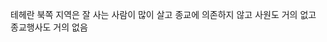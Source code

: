 <span style="font-family:AppleSDGothicNeo-Regular;">테헤란</span> <span style="font-family:AppleSDGothicNeo-Regular;">북쪽</span> <span style="font-family:AppleSDGothicNeo-Regular;">지역은</span> <span style="font-family:AppleSDGothicNeo-Regular;">잘</span> <span style="font-family:AppleSDGothicNeo-Regular;">사는</span> <span style="font-family:AppleSDGothicNeo-Regular;">사람이</span> <span style="font-family:AppleSDGothicNeo-Regular;">많이</span> <span style="font-family:AppleSDGothicNeo-Regular;">살고</span> <span style="font-family:AppleSDGothicNeo-Regular;">종교에</span> <span style="font-family:AppleSDGothicNeo-Regular;">의존하지</span> <span style="font-family:AppleSDGothicNeo-Regular;">않고</span> <span style="font-family:AppleSDGothicNeo-Regular;">사원도</span> <span style="font-family:AppleSDGothicNeo-Regular;">거의</span> <span style="font-family:AppleSDGothicNeo-Regular;">없고</span> <span style="font-family:AppleSDGothicNeo-Regular;">종교행사도</span> <span style="font-family:AppleSDGothicNeo-Regular;">거의</span> <span style="font-family:AppleSDGothicNeo-Regular;">없음</span>